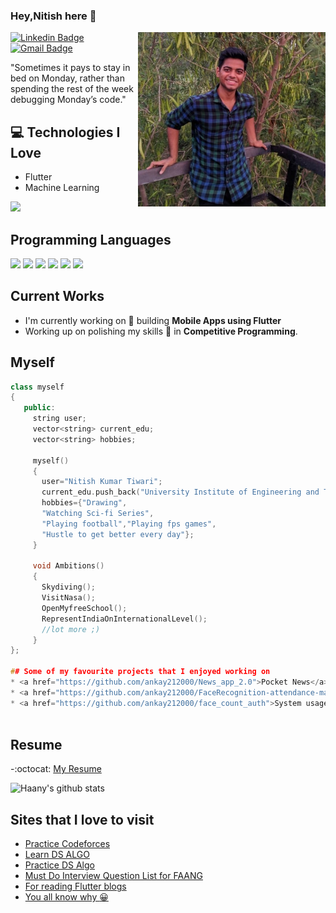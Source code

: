 ### Hey,Nitish here 👋

<img src = 'https://github.com/ankay212000/ankay212000/blob/master/images/406f2bf1-ae55-4899-af65-90fdd3338b7f.jpg' alt = 'Me' align='right' width=300px/>

[![Linkedin Badge](https://img.shields.io/badge/-Nitish-blue?style=flat-square&logo=Linkedin&logoColor=white&link=https://www.linkedin.com/in/ankay21200/)](https://www.linkedin.com/in/ankay21200/) [![Gmail Badge](https://img.shields.io/badge/-ankay212000@gmail.com-c14438?style=flat-square&logo=Gmail&logoColor=white&link=mailto:ankay212000@gmail.com)](mailto:ankay212000@gmail.com)

"Sometimes it pays to stay in bed on Monday, rather than spending the rest of the week debugging Monday’s code."

## :computer: Technologies I Love
* Flutter
* Machine Learning

<img src = "https://github-readme-stats.vercel.app/api/top-langs/?username=MarikIshtar007&layout=compact">

## Programming Languages
<img src = 'https://github.com/MarikIshtar007/MarikIshtar007/blob/master/images/c-original.svg' width='30'/> <img src = 'https://github.com/MarikIshtar007/MarikIshtar007/blob/master/images/cpp.svg' width='30'/> <img src = 'https://github.com/MarikIshtar007/MarikIshtar007/blob/master/images/pycharm.svg' width='30'/> <img src = 'https://github.com/MarikIshtar007/MarikIshtar007/blob/master/images/python2.png' height='30'/> <img src = 'https://github.com/MarikIshtar007/MarikIshtar007/blob/master/images/flutter-logo.svg' width='30'/> <img src = 'https://github.com/MarikIshtar007/MarikIshtar007/blob/master/images/git.svg' width='30'/>

## Current Works
 * I'm currently working on 🔭 building **Mobile Apps using Flutter** 
 * Working up on polishing my skills 🌱 in **Competitive Programming**.
  ## Myself
 ```c++
 class myself
 {
    public:
      string user;
      vector<string> current_edu;
      vector<string> hobbies;
    
      myself()
      {
        user="Nitish Kumar Tiwari";
        current_edu.push_back("University Institute of Engineering and Technology Panjab University";
        hobbies={"Drawing",
        "Watching Sci-fi Series",
        "Playing football","Playing fps games",
        "Hustle to get better every day"};
      }
      
      void Ambitions()
      {
        Skydiving();
        VisitNasa();
        OpenMyfreeSchool();
        RepresentIndiaOnInternationalLevel();
        //lot more ;)
      }
 };
 
 ## Some of my favourite projects that I enjoyed working on
 * <a href="https://github.com/ankay212000/News_app_2.0">Pocket News</a>
 * <a href="https://github.com/ankay212000/FaceRecognition-attendance-machine">Face Recognition Attendence machine</a>
 * <a href="https://github.com/ankay212000/face_count_auth">System usage efficiency calculator</a>
	
 ```
 ## Resume
 -:octocat: [My Resume](https://drive.google.com/file/d/1MqdqC_1LNDBbw8gO8KbnbldNOnPph-Fx/view?usp=sharing)

 ![Haany's github stats](https://github-readme-stats.vercel.app/api?username=ankay212000&show_icons=true&hide=[%22issues%22])
 
 ## Sites that I love to visit
 * <a href="https://a2oj.pratikdaigavane.me/ladder11">Practice Codeforces</a>
 * <a href="https://www.youtube.com/channel/UC0zvY3yIBQTrSutsV-4yscQ">Learn DS ALGO</a>
 * <a href="https://practice.geeksforgeeks.org/explore/?company%5B%5D=Amazon&problemType=functional&page=1&sortBy=submissions">Practice DS Algo</a>
 * <a href="https://www.pepcoding.com/most-important-interview-questions-list-for-product-based-companies">Must Do Interview Question List for FAANG</a>
 * <a href="https://medium.com"> For reading Flutter blogs</a>
 * <a href="https://stackoverflow.com"> You all know why :grinning: </a>
